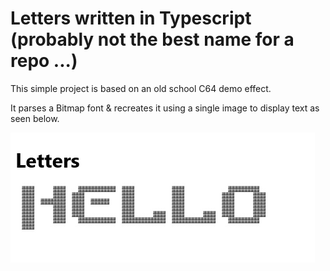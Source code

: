 # Letters written in Typescript (probably not the best name for a repo ...)
This simple project is based on an old school C64 demo effect.

It parses a Bitmap font & recreates it using a single image to display text as seen below.

![](Letters.jpg)
